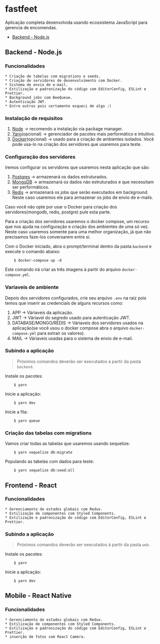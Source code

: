 # fastfeet

Aplicação completa desenvolvida usando ecossistema JavaScript para gerencia de encomendas.

* [Backend - Node.js](#backend---node.js)

## Backend - Node.js

### Funcionalidades

    * Criação de tabelas com migrations e seeds.
    * Criação de servidores de desenvolvimento com Docker.
    * Sistema de envio de e-mail.
    * Estilização e padronização do código com EditorConfig, ESLint e Prettier.
    * Background jobs com BeeQueue.
    * Autenticação JWT.
    * Entre outros pois certamente esqueci de algo :)

### Instalação de requisitos
1. [Node](https://nodejs.org/en/download/package-manager/) &rarr; recomendo a instalação via package manager.
2. [Yarn](https://yarnpkg.com/lang/en/)(opcional) &rarr; gerenciador de pacotes mais performático e intuitivo.
3. [Docker](https://www.docker.com/get-started)(opcional) &rarr; usado para a criação de ambientes isolados. Você pode usa-lo na criação dos servidores que usaremos para teste.

### Configuração dos servidores

Iremos configurar os servidores que usaremos nesta aplicação que são:

1. [Postgres](https://www.postgresql.org/) &rarr; armazenará os dados estruturados.
2. [MongoDB](https://www.mongodb.com) &rarr; armazenará os dados não estruturados e que necessitam ser performáticos.
3. [Redis](https://redis.io/) &rarr; armazenará os jobs que serão executados em background. Neste caso usaremos ele para armazenar os jobs de envio de e-mails.

Caso você não opte por usar o Docker para criação dos servidores(mongodb, redis, postgre) pule esta parte.

Para a criação dos servidores usaremos o docker compose, um recurso que nos ajuda na configuração e criação dos ambientes de uma só vez. Neste caso usaremos somente para uma melhor organização, já que não precisamos faze-los conversarem entre si.

Com o Docker iniciado, abra o prompt/terminal dentro da pasta ```backend``` e execute o comando abaixo:

```shell
    $ docker-compose up -d
```

Este comando irá criar as três imagens à partir do arquivo ```docker-compose.yml```.

### Variaveis de ambiente

Depois dos servidores configurados, crie seu arquivo ```.env``` na raiz pois temos que inserir as credenciais de alguns recursos como:

1. APP &rarr; Váriaveis da aplicação.
2. JWT &rarr; Váriavel do segredo usado para autenticação JWT.
3. DATABASE/MONGO/REDIS &rarr; Váriaveis dos servidores usados na aplicação(se você usou o docker compose abra o arquivo ```docker-compose.yml``` para extrair os valores).
4. MAIL &rarr; Váriaveis usadas para o sistema de envio de e-mail.

### Subindo a aplicação

> Próximos comandos deverão ser executados à partir da pasta ```backend```.

Instale os pacotes:
```shell
    $ yarn
```

Inicie a aplicação:
```shell
    $ yarn dev
```

Inicie a fila:
```shell
    $ yarn queue
```

### Criação das tabelas com migrations

Vamos criar todas as tabelas que usaremos usando sequelize:
```shell
    $ yarn sequelize db:migrate
```

Populando as tabelas com dados para teste:
```shell
    $ yarn sequelize db:seed:all
```
## Frontend - React

### Funcionalidades

    * Gerenciamento de estados globais com Redux.
    * Estilização de componentes com Styled Components.
    * Estilização e padronização do código com EditorConfig, ESLint e Prettier.

### Subindo a aplicação

> Próximos comandos deverão ser executados à partir da pasta ```web```.

Instale os pacotes:
```shell
    $ yarn
```

Inicie a aplicação:
```shell
    $ yarn dev
```

## Mobile - React Native

### Funcionalidades

    * Gerenciamento de estados globais com Redux.
    * Estilização de componentes com Styled Components.
    * Estilização e padronização do código com EditorConfig, ESLint e Prettier.
    * inserção de fotos com React Camera.
